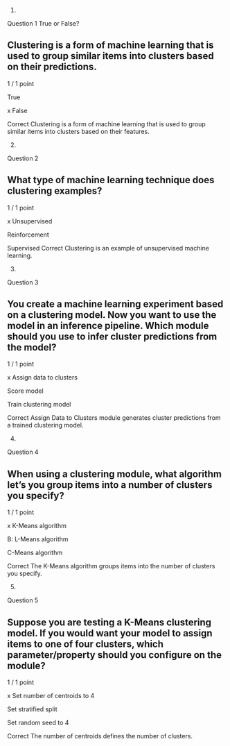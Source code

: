 1.
Question 1
True or False?

## Clustering is a form of machine learning that is used to group similar items into clusters based on their predictions.

1 / 1 point

True 


x False 

Correct
Clustering is a form of machine learning that is used to group similar items into clusters based on their features.

2.
Question 2
##  What type of machine learning technique does clustering examples?

1 / 1 point

x Unsupervised 


Reinforcement 


Supervised
Correct
Clustering is an example of unsupervised machine learning.

3.
Question 3
## You create a machine learning experiment based on a clustering model. Now you want to use the model in an inference pipeline. Which module should you use to infer cluster predictions from the model?

1 / 1 point

x Assign data to clusters 


Score model


Train clustering model

Correct
Assign Data to Clusters module generates cluster predictions from a trained clustering model.

4.
Question 4
## When using a clustering module, what algorithm let’s you group items into a number of clusters you specify?

1 / 1 point

x K-Means algorithm


B: L-Means algorithm


C-Means algorithm

Correct
The K-Means algorithm groups items into the number of clusters you specify.

5.
Question 5
## Suppose you are testing a K-Means clustering model. If you would want your model to assign items to one of four clusters, which parameter/property should you configure on the module?

1 / 1 point

x Set number of centroids to 4


Set stratified split


Set random seed to 4

Correct
The number of centroids defines the number of clusters.